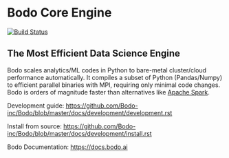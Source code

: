 # Bodo Core Engine

[![Build Status](https://dev.azure.com/bodo-inc/Bodo/_apis/build/status/Bodo-inc.Bodo?branchName=master)](https://dev.azure.com/bodo-inc/Bodo/_build/latest?definitionId=1&branchName=master)

## The Most Efficient Data Science Engine

Bodo scales analytics/ML codes in Python
to bare-metal cluster/cloud performance automatically.
It compiles a subset of Python (Pandas/Numpy) to efficient parallel binaries
with MPI, requiring only minimal code changes.
Bodo is orders of magnitude faster than
alternatives like [Apache Spark](http://spark.apache.org).


Development guide: https://github.com/Bodo-inc/Bodo/blob/master/docs/development/development.rst

Install from source: https://github.com/Bodo-inc/Bodo/blob/master/docs/development/install.rst

Bodo Documentation: https://docs.bodo.ai
